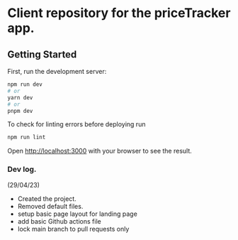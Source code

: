 # Client repository for the priceTracker app.

## Getting Started

First, run the development server:

```bash
npm run dev
# or
yarn dev
# or
pnpm dev
```


To check for linting errors before deploying run
```bash
npm run lint
```

Open [http://localhost:3000](http://localhost:3000) with your browser to see the result.

### Dev log.

(29/04/23)
- Created the project.
- Removed default files.
- setup basic page layout for landing page
- add basic Github actions file
- lock main branch to pull requests only

